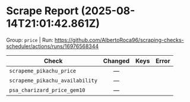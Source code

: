 # Scrape Report (2025-08-14T21:01:42.861Z)

Group: `price`  |  Run: https://github.com/AlbertoRoca96/scraping-checks-scheduler/actions/runs/16976568344

| Check | Changed | Keys | Error |
|---|:---:|:--|:--|
| `scrapeme_pikachu_price` | — |  |  |
| `scrapeme_pikachu_availability` | — |  |  |
| `psa_charizard_price_gem10` | — |  |  |

